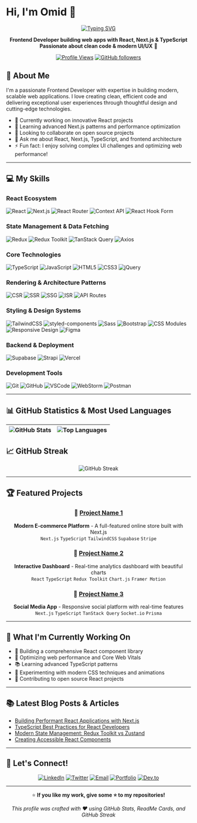 # Hi, I'm Omid 👋

<div align="center">

[![Typing SVG](https://readme-typing-svg.herokuapp.com?font=Fira+Code&pause=1000&color=2F81F7&center=true&vCenter=true&width=600&lines=Frontend+Developer;React+%26+Next.js+Specialist;TypeScript+Enthusiast;Clean+Code+Advocate;Modern+UI%2FUX+Passionate)](https://git.io/typing-svg)

**Frontend Developer building web apps with React, Next.js & TypeScript**  
**Passionate about clean code & modern UI/UX** 🚀

[![Profile Views](https://komarev.com/ghpvc/?username=omidsdgi&color=blueviolet&style=flat-square)](https://github.com/omidsdgi)
[![GitHub followers](https://img.shields.io/github/followers/omidsdgi?style=social)](https://github.com/omidsdgi)

</div>

## 🚀 About Me

I'm a passionate Frontend Developer with expertise in building modern, scalable web applications. I love creating clean, efficient code and delivering exceptional user experiences through thoughtful design and cutting-edge technologies.

- 🔭 Currently working on innovative React projects
- 🌱 Learning advanced Next.js patterns and performance optimization
- 👯 Looking to collaborate on open source projects
- 💬 Ask me about React, Next.js, TypeScript, and frontend architecture
- ⚡ Fun fact: I enjoy solving complex UI challenges and optimizing web performance!

---

## 💻 My Skills

### React Ecosystem
![React](https://img.shields.io/badge/React-%2361DAFB?style=for-the-badge&logo=react&logoColor=white)
![Next.js](https://img.shields.io/badge/Next.js-%23000000?style=for-the-badge&logo=next.js&logoColor=white)
![React Router](https://img.shields.io/badge/React_Router-%23CA4245?style=for-the-badge&logo=reactrouter&logoColor=white)
![Context API](https://img.shields.io/badge/Context_API-%23FF69B4?style=for-the-badge&logoColor=white)
![React Hook Form](https://img.shields.io/badge/React_Hook_Form-%23FF4500?style=for-the-badge&logoColor=white)

### State Management & Data Fetching
![Redux](https://img.shields.io/badge/Redux-%23764ABC?style=for-the-badge&logo=redux&logoColor=white)
![Redux Toolkit](https://img.shields.io/badge/Redux_Toolkit-%23764ABC?style=for-the-badge&logoColor=white)
![TanStack Query](https://img.shields.io/badge/TanStack_Query-%23FF4154?style=for-the-badge&logoColor=white)
![Axios](https://img.shields.io/badge/Axios-%235A29E4?style=for-the-badge&logo=axios&logoColor=white)

### Core Technologies
![TypeScript](https://img.shields.io/badge/TypeScript-3178C6?style=for-the-badge&logo=typescript&logoColor=white)
![JavaScript](https://img.shields.io/badge/JavaScript-F7DF1E?style=for-the-badge&logo=javascript&logoColor=black)
![HTML5](https://img.shields.io/badge/HTML5-E34F26?style=for-the-badge&logo=html5&logoColor=white)
![CSS3](https://img.shields.io/badge/CSS3-1572B6?style=for-the-badge&logo=css3&logoColor=white)
![jQuery](https://img.shields.io/badge/jQuery-0769AD?style=for-the-badge&logo=jquery&logoColor=white)

### Rendering & Architecture Patterns
![CSR](https://img.shields.io/badge/CSR-%23ff7f50?style=for-the-badge&logoColor=white)
![SSR](https://img.shields.io/badge/SSR-%23008080?style=for-the-badge&logoColor=white)
![SSG](https://img.shields.io/badge/SSG-%236a5acd?style=for-the-badge&logoColor=white)
![ISR](https://img.shields.io/badge/ISR-%23ff6347?style=for-the-badge&logoColor=white)
![API Routes](https://img.shields.io/badge/API_Routes-%239acd32?style=for-the-badge&logoColor=white)

### Styling & Design Systems
![TailwindCSS](https://img.shields.io/badge/TailwindCSS-06B6D4?style=for-the-badge&logo=tailwind-css&logoColor=white)
![styled-components](https://img.shields.io/badge/styled--components-DB7093?style=for-the-badge&logo=styled-components&logoColor=white)
![Sass](https://img.shields.io/badge/Sass-CC6699?style=for-the-badge&logo=sass&logoColor=white)
![Bootstrap](https://img.shields.io/badge/Bootstrap-7952B3?style=for-the-badge&logo=bootstrap&logoColor=white)
![CSS Modules](https://img.shields.io/badge/CSS_Modules-1572B6?style=for-the-badge)
![Responsive Design](https://img.shields.io/badge/Responsive-Design-4CAF50?style=for-the-badge)
![Figma](https://img.shields.io/badge/Figma-F24E1E?style=for-the-badge&logo=figma&logoColor=white)

### Backend & Deployment
![Supabase](https://img.shields.io/badge/Supabase-3ECF8E?style=for-the-badge&logo=supabase&logoColor=white)
![Strapi](https://img.shields.io/badge/Strapi-00D8FF?style=for-the-badge&logo=strapi&logoColor=white)
![Vercel](https://img.shields.io/badge/Vercel-000000?style=for-the-badge&logo=vercel&logoColor=white)

### Development Tools
![Git](https://img.shields.io/badge/Git-F05032?style=for-the-badge&logo=git&logoColor=white)
![GitHub](https://img.shields.io/badge/GitHub-181717?style=for-the-badge&logo=github&logoColor=white)
![VSCode](https://img.shields.io/badge/VSCode-007ACC?style=for-the-badge&logo=visual-studio-code&logoColor=white)
![WebStorm](https://img.shields.io/badge/WebStorm-000000?style=for-the-badge&logo=webstorm&logoColor=white)
![Postman](https://img.shields.io/badge/Postman-FF6C37?style=for-the-badge&logo=postman&logoColor=white)

---

## 📊 GitHub Statistics & Most Used Languages

<div align="center">

![GitHub Stats](https://github-readme-stats.vercel.app/api?username=omidsdgi&show_icons=true&count_private=true&theme=radical&hide_border=true&bg_color=0D1117) | ![Top Languages](https://github-readme-stats.vercel.app/api/top-langs/?username=omidsdgi&layout=compact&theme=radical&hide_border=true&bg_color=0D1117)
|---|---|

</div>

## 📈 GitHub Streak

<div align="center">

![GitHub Streak](https://streak-stats.demolab.com/?user=omidsdgi&theme=radical&hide_border=true&background=0D1117)

</div>

---

## 🏆 Featured Projects

<div align="center">

### 🚀 [Project Name 1](https://github.com/omidsdgi/project-1)
**Modern E-commerce Platform** - A full-featured online store built with Next.js  
`Next.js` `TypeScript` `TailwindCSS` `Supabase` `Stripe`

### 🎨 [Project Name 2](https://github.com/omidsdgi/project-2)
**Interactive Dashboard** - Real-time analytics dashboard with beautiful charts  
`React` `TypeScript` `Redux Toolkit` `Chart.js` `Framer Motion`

### 📱 [Project Name 3](https://github.com/omidsdgi/project-3)
**Social Media App** - Responsive social platform with real-time features  
`Next.js` `TypeScript` `TanStack Query` `Socket.io` `Prisma`

</div>

---

## 🎯 What I'm Currently Working On

- 🔨 Building a comprehensive React component library
- 🚀 Optimizing web performance and Core Web Vitals
- 📚 Learning advanced TypeScript patterns
- 🎨 Experimenting with modern CSS techniques and animations
- 🧠 Contributing to open source React projects

---

## 📚 Latest Blog Posts & Articles

<!-- BLOG-POST-LIST:START -->
- [Building Performant React Applications with Next.js](your-blog-link)
- [TypeScript Best Practices for React Developers](your-blog-link)  
- [Modern State Management: Redux Toolkit vs Zustand](your-blog-link)
- [Creating Accessible React Components](your-blog-link)
<!-- BLOG-POST-LIST:END -->

---

## 🤝 Let's Connect!

<div align="center">

[![LinkedIn](https://img.shields.io/badge/LinkedIn-0077B5?style=for-the-badge&logo=linkedin&logoColor=white)](https://linkedin.com/in/your-profile)
[![Twitter](https://img.shields.io/badge/Twitter-1DA1F2?style=for-the-badge&logo=twitter&logoColor=white)](https://twitter.com/your-handle)
[![Email](https://img.shields.io/badge/Email-D14836?style=for-the-badge&logo=gmail&logoColor=white)](mailto:your.omid69sdgi@gmail.com)
[![Portfolio](https://img.shields.io/badge/Portfolio-FF5722?style=for-the-badge&logo=todoist&logoColor=white)](https://[your-portfolio.com](https://my-portfolio-tau-flame-49.vercel.app/))
[![Dev.to](https://img.shields.io/badge/Dev.to-0A0A0A?style=for-the-badge&logo=devdotto&logoColor=white)](https://dev.to/your-username)

</div>

---

<div align="center">

⭐️ **If you like my work, give some ⭐️ to my repositories!**

*This profile was crafted with ❤️ using GitHub Stats, ReadMe Cards, and GitHub Streak*

</div>
